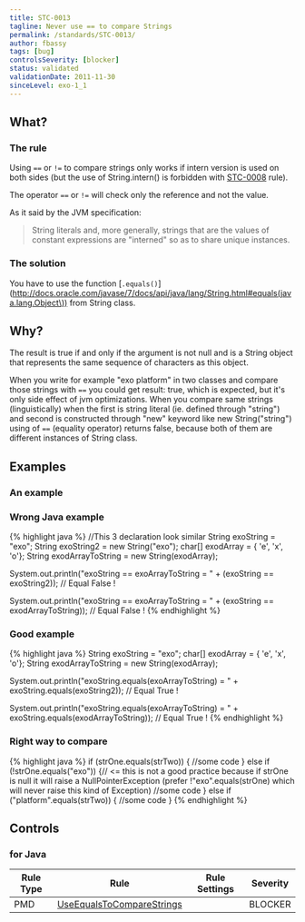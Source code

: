 ```yaml
---
title: STC-0013
tagline: Never use == to compare Strings
permalink: /standards/STC-0013/
author: fbassy
tags: [bug]
controlsSeverity: [blocker]
status: validated
validationDate: 2011-11-30
sinceLevel: exo-1_1
---
```


<a name="what"></a>
## What?

### <i class="fa fa-info-circle"></i> The rule

Using `==` or `!=` to compare strings only works if intern version is used on both sides (but the use of String.intern() is
forbidden with [STC-0008](/standards/STC-0008/) rule).

The operator `==` or `!=` will check only the reference and not the value.

As it said by the JVM specification:
<blockquote>
  <p>String literals and, more generally, strings that are the values of constant expressions are "interned" so as to share unique
     instances.
  </p>
</blockquote>

### <i class="fa fa-lightbulb-o"></i> The solution

You have to use the function [`.equals()`](http://docs.oracle.com/javase/7/docs/api/java/lang/String.html#equals(java.lang.Object\)) from String class.

<a name="why"></a>
## Why?

The result is true if and only if the argument is not null and is a String
object that represents the same sequence of characters as this object.

When you write for example "exo platform" in two classes and compare those
strings with `==` you could get result: true, which is expected, but it's
only side effect of jvm optimizations.
When you compare same strings (linguistically) when the first is string
literal (ie. defined through "string") and second is constructed through
"new" keyword like new String("string") using of `==` (equality operator)
returns false, because both of them are different instances of String
class.

<a name="examples"></a>
## Examples

### An example

<div class="panel panel-danger">
  <div class="panel-heading">
    <h3 class="panel-title"><i class="fa fa-thumbs-down pull-right"></i> Wrong Java example</h3>
  </div>
  <div class="panel-body">

{% highlight java %}
//This 3 declaration look similar
String exoString = "exo";
String exoString2 = new String("exo");
char[] exodArray = { 'e', 'x', 'o'};
String exodArrayToString = new String(exodArray);

System.out.println("exoString == exoArrayToString = " + (exoString == exoString2));
// Equal False !

System.out.println("exoString == exoArrayToString = " + (exoString == exodArrayToString));
// Equal False !
{% endhighlight %}

  </div>
</div>


<div class="panel panel-success">
  <div class="panel-heading">
    <h3 class="panel-title"><i class="fa fa-thumbs-up pull-right"></i> Good example</h3>
  </div>
  <div class="panel-body">

{% highlight java %}
String exoString = "exo";
char[] exodArray = { 'e', 'x', 'o'};
String exodArrayToString = new String(exodArray);

System.out.println("exoString.equals(exoArrayToString) = " + exoString.equals(exoString2));
// Equal True !

System.out.println("exoString.equals(exoArrayToString) = " + exoString.equals(exodArrayToString));
// Equal True !
{% endhighlight %}

  </div>
</div>

<div class="panel panel-success">
  <div class="panel-heading">
    <h3 class="panel-title"><i class="fa fa-thumbs-up pull-right"></i> Right way to compare</h3>
  </div>
  <div class="panel-body">

{% highlight java %}
    if (strOne.equals(strTwo)) {
        //some code
    } else if (!strOne.equals("exo")) {// <= this is not a good practice because if strOne is null it will raise a NullPointerException (prefer !"exo".equals(strOne) which will never raise this kind of Exception)
        //some code
    } else if ("platform".equals(strTwo)) {
        //some code
    }
{% endhighlight %}

  </div>
</div>

<a name="controls"></a>
## <i class="fa fa-shield"></i> Controls

### for Java

<div class="table-responsive">
  <table class="table">
    <thead>
      <tr>
        <th>Rule Type</th>
        <th>Rule</th>
        <th>Rule Settings</th>
        <th>Severity</th>
      </tr>
    </thead>
    <tbody>
    <tr>
      <td>PMD</td>
      <td><a href="http://pmd.sourceforge.net/rules/strings.html#UseEqualsToCompareStrings">UseEqualsToCompareStrings</a></td>
       <td>
       </td>
       <td>BLOCKER</td>
     </tr>
   </tbody>
  </table>
</div>

